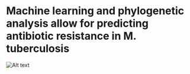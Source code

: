 # Machine learning and phylogenetic analysis allow for predicting antibiotic resistance in M. tuberculosis
![Alt text](data/to/poster_jpeg.jpg?raw=true "Poster")
